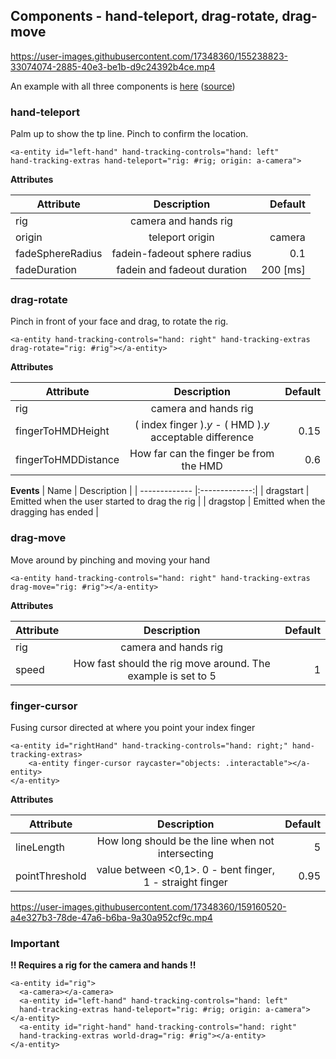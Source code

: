 
## Components - hand-teleport, drag-rotate, drag-move


https://user-images.githubusercontent.com/17348360/155238823-33074074-2885-40e3-be1b-d9c24392b4ce.mp4


An example with all three components is [here](https://gftruj.github.io/hand.tracking.controls.extras/examples/navigation.html) ([source](../examples/navigation.html))

### hand-teleport

Palm up to show the tp line.
Pinch to confirm the location.

    <a-entity id="left-hand" hand-tracking-controls="hand: left" 
    hand-tracking-extras hand-teleport="rig: #rig; origin: a-camera">

**Attributes**

| Attribute        | Description   | Default |
| ---------------- |:-------------:| -----:|
| rig              | camera and hands rig         | |
| origin           | teleport origin              | camera |
| fadeSphereRadius | fadein-fadeout sphere radius | 0.1 |
| fadeDuration     | fadein and fadeout duration  | 200 [ms] |

### drag-rotate
Pinch in front of your face and drag, to rotate the rig.

    <a-entity hand-tracking-controls="hand: right" hand-tracking-extras drag-rotate="rig: #rig"></a-entity>

**Attributes**

| Attribute        | Description   | Default |
| ---------------- |:-------------:| -----:|
| rig                 | camera and hands rig                                     |      |
| fingerToHMDHeight   | ( index finger ).*y* - ( HMD ).*y* acceptable difference | 0.15 |
| fingerToHMDDistance | How far can the finger be from the HMD                   | 0.6  |

**Events**
| Name          | Description   | 
| ------------- |:-------------:| 
| dragstart     | Emitted when the user started to drag the rig |
| dragstop      | Emitted when the dragging has ended           |

### drag-move

Move around by pinching and moving your hand

    <a-entity hand-tracking-controls="hand: right" hand-tracking-extras drag-move="rig: #rig"></a-entity>

**Attributes**

| Attribute        | Description   | Default |
| ---------------- |:-------------:| -----:|
| rig              | camera and hands rig                                          |      |
| speed            | How fast should the rig move around.  The example is set to 5 | 1    |

### finger-cursor

Fusing cursor directed at where you point your index finger

    <a-entity id="rightHand" hand-tracking-controls="hand: right;" hand-tracking-extras>
        <a-entity finger-cursor raycaster="objects: .interactable"></a-entity>
    </a-entity>

**Attributes**

| Attribute        | Description   | Default |
| ---------------- |:-------------:| -----:|
| lineLength       | How long should be the line when not intersecting | 5        |
| pointThreshold   | value between <0,1>. 0 - bent finger, 1 - straight finger | 0.95        |


https://user-images.githubusercontent.com/17348360/159160520-a4e327b3-78de-47a6-b6ba-9a30a952cf9c.mp4


### Important

**!! Requires a rig for the camera and hands !!**

    <a-entity id="rig">
      <a-camera></a-camera>
      <a-entity id="left-hand" hand-tracking-controls="hand: left" 
      hand-tracking-extras hand-teleport="rig: #rig; origin: a-camera"></a-entity>
      <a-entity id="right-hand" hand-tracking-controls="hand: right"
      hand-tracking-extras world-drag="rig: #rig"></a-entity>
    </a-entity>
